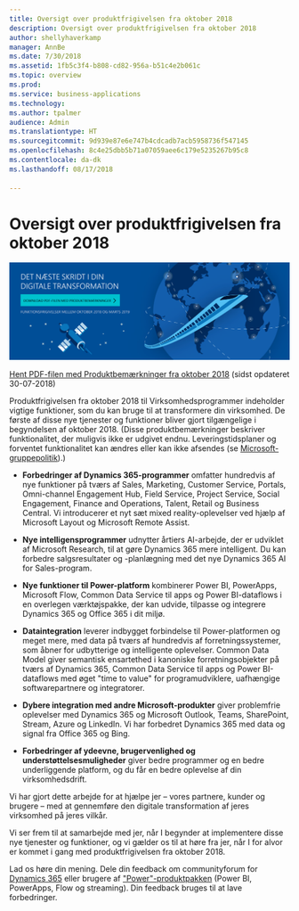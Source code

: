 ```yaml
---
title: Oversigt over produktfrigivelsen fra oktober 2018
description: Oversigt over produktfrigivelsen fra oktober 2018
author: shellyhaverkamp
manager: AnnBe
ms.date: 7/30/2018
ms.assetid: 1fb5c3f4-b808-cd82-956a-b51c4e2b061c
ms.topic: overview
ms.prod: 
ms.service: business-applications
ms.technology: 
ms.author: tpalmer
audience: Admin
ms.translationtype: HT
ms.sourcegitcommit: 9d939e87e6e747b4cdcadb7acb5958736f547145
ms.openlocfilehash: 8c4e25dbb5b71a07059aee6c179e5235267b95c8
ms.contentlocale: da-dk
ms.lasthandoff: 08/17/2018

---
```


# <a name="october-18-release-overview"></a>Oversigt over produktfrigivelsen fra oktober 2018



[![Baggrundsbillede 1](../media/Landing-page-image-october2018.png)](https://go.microsoft.com/fwlink/?linkid=2005971&clcid=0x406)

[Hent PDF-filen med Produktbemærkninger fra oktober 2018](https://go.microsoft.com/fwlink/?linkid=2005971&clcid=0x406) (sidst opdateret 30-07-2018)

Produktfrigivelsen fra oktober 2018 til Virksomhedsprogrammer indeholder vigtige funktioner, som du kan bruge til at transformere din virksomhed. De første af disse nye tjenester og funktioner bliver gjort tilgængelige i begyndelsen af oktober 2018. (Disse produktbemærkninger beskriver funktionalitet, der muligvis ikke er udgivet endnu. Leveringstidsplaner og forventet funktionalitet kan ændres eller kan ikke afsendes (se [Microsoft-gruppepolitik](https://go.microsoft.com/fwlink/p/?linkid=2007332)).)

- **Forbedringer af Dynamics 365-programmer** omfatter hundredvis af nye funktioner på tværs af Sales, Marketing, Customer Service, Portals, Omni-channel Engagement Hub, Field Service, Project Service, Social Engagement, Finance and Operations, Talent, Retail og Business Central. Vi introducerer et nyt sæt mixed reality-oplevelser ved hjælp af Microsoft Layout og Microsoft Remote Assist.

- **Nye intelligensprogrammer** udnytter årtiers AI-arbejde, der er udviklet af Microsoft Research, til at gøre Dynamics 365 mere intelligent. Du kan forbedre salgsresultater og -planlægning med det nye Dynamics 365 AI for Sales-program. 

- **Nye funktioner til Power-platform** kombinerer Power BI, PowerApps, Microsoft Flow, Common Data Service til apps og Power BI-dataflows i en overlegen værktøjspakke, der kan udvide, tilpasse og integrere Dynamics 365 og Office 365 i dit miljø. 


- **Dataintegration** leverer indbygget forbindelse til Power-platformen og meget mere, med data på tværs af hundredvis af forretningssystemer, som åbner for udbytterige og intelligente oplevelser. Common Data Model giver semantisk ensartethed i kanoniske forretningsobjekter på tværs af Dynamics 365, Common Data Service til apps og Power BI-dataflows med øget "time to value" for programudviklere, uafhængige softwarepartnere og integratorer.

- **Dybere integration med andre Microsoft-produkter** giver problemfrie oplevelser med Dynamics 365 og Microsoft Outlook, Teams, SharePoint, Stream, Azure og LinkedIn. Vi har forbedret Dynamics 365 med data og signal fra Office 365 og Bing.

- **Forbedringer af ydeevne, brugervenlighed og understøttelsesmuligheder** giver bedre programmer og en bedre underliggende platform, og du får en bedre oplevelse af din virksomhedsdrift.

Vi har gjort dette arbejde for at hjælpe jer – vores partnere, kunder og brugere – med at gennemføre den digitale transformation af jeres virksomhed på jeres vilkår.

Vi ser frem til at samarbejde med jer, når I begynder at implementere disse nye tjenester og funktioner, og vi gælder os til at høre fra jer, når I for alvor er kommet i gang med produktfrigivelsen fra oktober 2018.

Lad os høre din mening. Dele din feedback om communityforum for [Dynamics 365](https://community.dynamics.com) eller brugere af ["Power"-produktpakken](https://powerusers.microsoft.com/) (Power BI, PowerApps, Flow og streaming). Din feedback bruges til at lave forbedringer.


